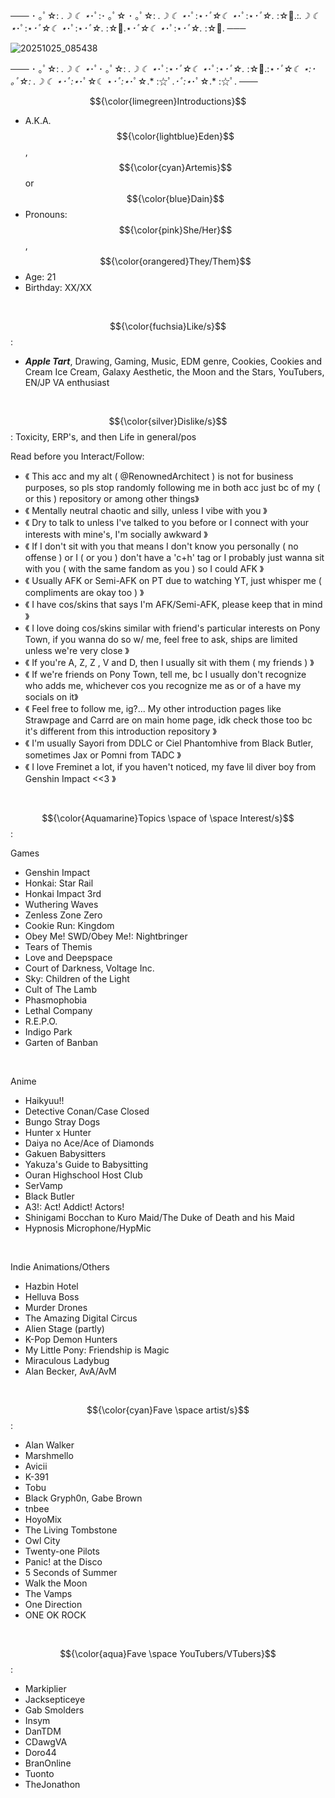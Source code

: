    ─── ･ ｡ﾟ☆: *.☽ ☾ ⋆*･ﾟ:･ ｡ﾟ☆ ･ ｡ﾟ☆: *.☽ ☾ ⋆*･ﾟ:⋆*･ﾟ☆☾ ⋆*･ﾟ:⋆*･ﾟ☆.* :☆ﾟ.:*.☽ ☾ ⋆*･ﾟ:⋆*･ﾟ☆☾ ⋆*･ﾟ:⋆*･ﾟ☆.* :☆ﾟ.⋆*･ﾟ☆☾ ⋆*･ﾟ:⋆*･ﾟ☆.* :☆ﾟ. ───


![20251025_085438](https://github.com/user-attachments/assets/b7b9223d-d995-43d1-9510-f99373c30271)



   ─── ･ ｡ﾟ☆: *.☽ ☾ ⋆*･ﾟ･ ｡ﾟ☆: *.☽ ☾ ⋆*･ﾟ:⋆*･ﾟ☆☾ ⋆*･ﾟ:⋆*･ﾟ☆.* :☆ﾟ.:⋆*･ﾟ☆☾ ⋆:･ ｡ﾟ☆: *.☽ ☾ ⋆*･ﾟ:⋆*･ﾟ☆☾ ⋆*･ﾟ:⋆*･ﾟ☆.* :☆ﾟ.*･ﾟ:⋆*･ﾟ☆.* :☆ﾟ. ───



$${\color{limegreen}Introductions}$$
 
- A.K.A. $${\color{lightblue}Eden}$$, $${\color{cyan}Artemis}$$ or $${\color{blue}Dain}$$
- Pronouns: $${\color{pink}She/Her}$$, $${\color{orangered}They/Them}$$
- Age: 21
- Birthday: XX/XX
 <br/>
 
$${\color{fuchsia}Like/s}$$:
- ***Apple Tart***, Drawing, Gaming, Music, EDM genre, Cookies, Cookies and Cream Ice Cream, Galaxy Aesthetic, the Moon and the Stars, YouTubers, EN/JP VA enthusiast
<br/>

$${\color{silver}Dislike/s}$$: 
Toxicity, ERP's, and then Life in general/pos
<br/>

Read before you Interact/Follow:
- 《 This acc and my alt ( @RenownedArchitect ) is not for business purposes, so pls stop randomly following me in both acc just bc of my ( or this  ) repository or among other things》
- 《 Mentally neutral chaotic and silly, unless I vibe with you 》
- 《 Dry to talk to unless I've talked to you before or I connect with your interests with mine's, I'm socially awkward 》
- 《 If I don't sit with you that means I don't know you personally ( no offense ) or I ( or you ) don't have a 'c+h' tag or I probably just wanna sit with you ( with the same fandom as you ) so I could AFK 》
- 《 Usually AFK or Semi-AFK on PT due to watching YT, just whisper me ( compliments are okay too ) 》
- 《 I have cos/skins that says I'm AFK/Semi-AFK, please keep that in mind 》
- 《 I love doing cos/skins similar with friend's particular interests on Pony Town, if you wanna do so w/ me, feel free to ask, ships are limited unless we're very close 》
- 《 If you're A, Z, Z , V and D, then I usually sit with them ( my friends ) 》
- 《 If we're friends on Pony Town, tell me, bc I usually don't recognize who adds me, whichever cos you recognize me as or of a have my socials on it》
- 《 Feel free to follow me, ig?... My other introduction pages like Strawpage and Carrd are on main home page, idk check those too bc it's different from this introduction repository 》
- 《 I'm usually Sayori from DDLC or Ciel Phantomhive from Black Butler, sometimes Jax or Pomni from TADC 》
- 《 I love Freminet a lot, if you haven't noticed, my fave lil diver boy from Genshin Impact <<3 》
</br>


$${\color{Aquamarine}Topics \space of \space Interest/s}$$:

Games
- Genshin Impact
- Honkai: Star Rail
- Honkai Impact 3rd 
- Wuthering Waves 
- Zenless Zone Zero
- Cookie Run: Kingdom
- Obey Me! SWD/Obey Me!: Nightbringer
- Tears of Themis
- Love and Deepspace
- Court of Darkness, Voltage Inc.
- Sky: Children of the Light 
- Cult of The Lamb
- Phasmophobia
- Lethal Company
- R.E.P.O.
- Indigo Park
- Garten of Banban
<br/>

Anime 
- Haikyuu!!
- Detective Conan/Case Closed
- Bungo Stray Dogs
- Hunter x Hunter
- Daiya no Ace/Ace of Diamonds
- Gakuen Babysitters
- Yakuza's Guide to Babysitting
- Ouran Highschool Host Club
- SerVamp
- Black Butler
- A3!: Act! Addict! Actors!
- Shinigami Bocchan to Kuro Maid/The Duke of Death and his Maid
- Hypnosis Microphone/HypMic
<br/>

Indie Animations/Others
- Hazbin Hotel
- Helluva Boss
- Murder Drones
- The Amazing Digital Circus
- Alien Stage (partly)
- K-Pop Demon Hunters
- My Little Pony: Friendship is Magic
- Miraculous Ladybug
- Alan Becker, AvA/AvM
<br/>


$${\color{cyan}Fave \space artist/s}$$:
- Alan Walker
- Marshmello
- Avicii
- K-391
- Tobu
- Black Gryph0n, Gabe Brown
- tnbee
- HoyoMix
- The Living Tombstone
- Owl City
- Twenty-one Pilots
- Panic! at the Disco
- 5 Seconds of Summer
- Walk the Moon
- The Vamps
- One Direction
- ONE OK ROCK
<br/>


$${\color{aqua}Fave \space YouTubers/VTubers}$$:
- Markiplier
- Jacksepticeye
- Gab Smolders
- Insym
- DanTDM
- CDawgVA
- Doro44
- BranOnline
- Tuonto
- TheJonathon 
<br/>
